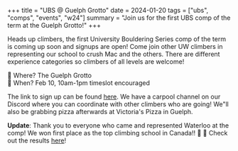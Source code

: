 +++
title = "UBS @ Guelph Grotto"
date = 2024-01-20
tags = ["ubs", "comps", "events", "w24"]
summary = "Join us for the first UBS comp of the term at the Guelph Grotto!"
+++

Heads up climbers, the first University Bouldering Series comp of the term is coming up soon and signups are open! Come join other UW climbers in representing our school to crush Mac and the others. There are different experience categories so climbers of all levels are welcome!

📍 Where? The Guelph Grotto  
📆 When? Feb 10, 10am-1pm timeslot encouraged

The link to sign up can be found [here](https://app.rockgympro.com/b/widget/?a=list&&widget_guid=b36b026dc30f423abe69eae442375349&random=65a84c336eea4&iframeid=&mode=p). We have a carpool channel on our Discord where you can coordinate with other climbers who are going! We"ll also be grabbing pizza afterwards at Victoria's Pizza in Guelph.

**Update**: Thank you to everyone who came and represented Waterloo at the comp! We won first place as the top climbing school in Canada!! 🥳 💪 Check out the results [here](https://www.universityboulderingseries.ca/guelph-grotto-winter24)!
